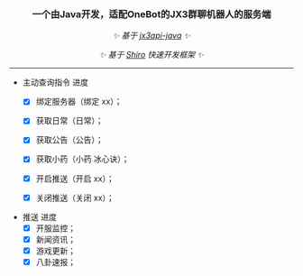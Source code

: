 ###  

<div align="center">

### 一个由Java开发，适配OneBot的JX3群聊机器人的服务端

_✨ 基于 [jx3api-java](https://github.com/JX3API/JX3API-JAVA)  ✨_

_✨ 基于 [Shiro](https://github.com/MisakaTAT/Shiro/blob/main/README.md) 快速开发框架 ✨_

</div>

---

- 主动查询指令 进度  
    -[x] 绑定服务器（绑定 xx）；  
    -[x] 获取日常（日常）；  
    -[x] 获取公告（公告）；  
    -[x] 获取小药（小药 冰心诀）；  
    -[x] 开启推送（开启 xx）；  
    -[x] 关闭推送（关闭 xx）；  


- 推送 进度  
    -[x] 开服监控；  
    -[x] 新闻资讯；  
    -[x] 游戏更新；  
    -[x] 八卦速报；  
